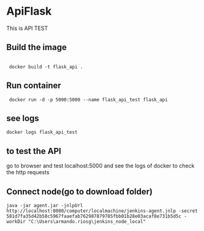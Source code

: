 # ApiFlask
 This is API TEST

## Build the image 

```

 docker build -t flask_api .

```
## Run container
```
 docker run -d -p 5000:5000 --name flask_api_test flask_api
```
## see logs

```
docker logs flask_api_test
```


## to test the API

go to browser and test localhost:5000 and see the logs of docker to check the http requests

## Connect node(go to download folder)

```
java -jar agent.jar -jnlpUrl http://localhost:8080/computer/localmachine/jenkins-agent.jnlp -secret 581d7fa35d42b58c5967faaefab762987879785fbb01b28e03acaf8e731b5d5c -workDir "C:\Users\armando.riosg\jenkins_node_local"
```
